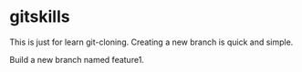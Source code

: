 # gitskills

This is just for learn git-cloning.
Creating a new branch is quick and simple.

Build a new branch named feature1.

